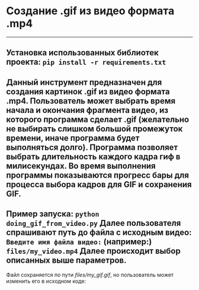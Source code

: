 # Создание .gif из видео формата .mp4
---
Установка использованных библиотек проекта: `pip install -r requirements.txt`
---
Данный инструмент предназначен для создания картинок .gif из видео формата .mp4.
Пользователь может выбрать время начала и окончания фрагмента видео, из которого
программа сделает .gif (желательно не выбирать слишком большой промежуток времени, иначе
программа будет выполняться долго). Программа позволяет выбрать длительность каждого
кадра гиф в милисекундах.
Во время выполнения программы показываются прогресс бары для процесса выбора кадров для GIF
и сохранения GIF.
---
Пример запуска:
`python doing_gif_from_video.py`
Далее пользователя спрашивают путь до файла с исходным видео:
`Введите имя файла видео:` (например:) `files/my_video.mp4`
Далее происходит выбор описанных выше параметров.
---
Файл сохраняется по пути *files/my_gif.gif*, но пользователь может изменить его в
исходном коде:
[](src/doing_gif_from_video.py#L106)
